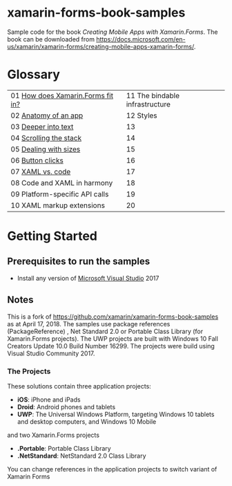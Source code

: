 # xamarin-forms-book-samples

Sample code for the book *Creating Mobile Apps with Xamarin.Forms*. The book can be downloaded from https://docs.microsoft.com/en-us/xamarin/xamarin-forms/creating-mobile-apps-xamarin-forms/.

# Glossary
|     |     |
| --- | --- |
| 01 [How does Xamarin.Forms fit in?](https://github.com/UncleCShark/Xamarin-Examples/tree/master/Chapter01/PlatformVisuals) | 11 The bindable infrastructure |
| 02 [Anatomy of an app](https://github.com/UncleCShark/Xamarin-Examples/tree/master/Chapter02) | 12 Styles |
| 03 [Deeper into text](https://github.com/UncleCShark/Xamarin-Examples/tree/master/Chapter03)| 13 |
| 04 [Scrolling the stack](https://github.com/UncleCShark/Xamarin-Examples/tree/master/Chapter04)| 14 |
| 05 [Dealing with sizes](https://github.com/UncleCShark/Xamarin-Examples/tree/master/Chapter05) | 15 |
| 06 [Button clicks](https://github.com/UncleCShark/Xamarin-Examples/tree/master/Chapter06) | 16 |
| 07 [XAML vs. code](https://github.com/UncleCShark/Xamarin-Examples/tree/master/Chapter07) | 17 |
| 08 Code and XAML in harmony | 18 |
| 09 Platform-specific API calls | 19 |
| 10 XAML markup extensions | 20 |

# Getting Started

## Prerequisites to run the samples
- Install any version of [Microsoft Visual Studio](https://www.visualstudio.com/) 2017

## Notes
This is a fork of https://github.com/xamarin/xamarin-forms-book-samples as at April 17, 2018. The samples use package references (PackageReference) , Net Standard 2.0 or Portable Class Library (for Xamarin.Forms projects).
The UWP projects are built with Windows 10 Fall Creators Update 10.0 Build Number 16299. The projects were build using Visual Studio Community 2017.

### The Projects

These solutions contain three application projects:

- **iOS**: iPhone and iPads
- **Droid**: Android phones and tablets
- **UWP**: The Universal Windows Platform, targeting Windows 10 tablets and desktop computers, and Windows 10 Mobile

and two Xamarin.Forms projects

- **.Portable**: Portable Class Library
- **.NetStandard**: NetStandard 2.0 Class Library

You can change references in the application projects to switch variant of Xamarin Forms
